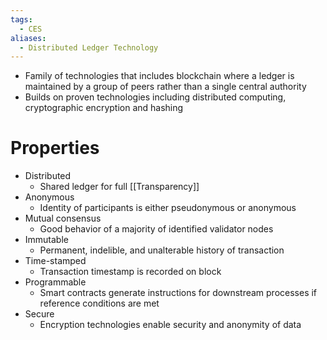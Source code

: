 ```yaml
---
tags:
  - CES
aliases:
  - Distributed Ledger Technology
---
```

* Family of technologies that includes blockchain where a ledger is maintained by a group of peers rather than a single central authority
* Builds on proven technologies including distributed computing, cryptographic encryption and hashing
# Properties
* Distributed
	* Shared ledger for full [[Transparency]] 
* Anonymous
	* Identity of participants is either pseudonymous or anonymous
* Mutual consensus
	* Good behavior of a majority of identified validator nodes
* Immutable 
	* Permanent, indelible, and unalterable history of transaction
* Time-stamped
	* Transaction timestamp is recorded on block
* Programmable
	* Smart contracts generate instructions for downstream processes if reference conditions are met
* Secure
	* Encryption technologies enable security and anonymity of data
